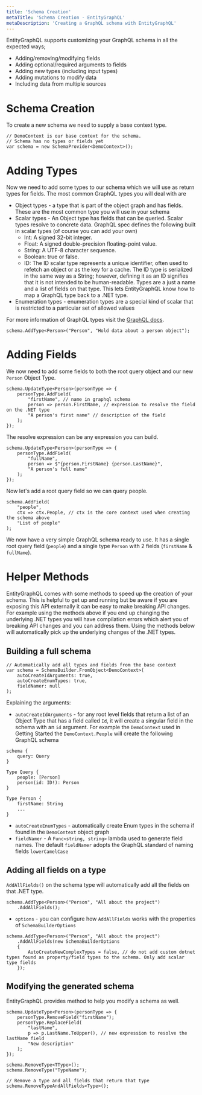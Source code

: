 ```yaml
---
title: 'Schema Creation'
metaTitle: 'Schema Creation - EntityGraphQL'
metaDescription: 'Creating a GraphQL schema with EntityGraphQL'
---
```


EntityGraphQL supports customizing your GraphQL schema in all the expected ways;

- Adding/removing/modifying fields
- Adding optional/required arguments to fields
- Adding new types (including input types)
- Adding mutations to modify data
- Including data from multiple sources

# Schema Creation

To create a new schema we need to supply a base context type.

```
// DemoContext is our base context for the schema.
// Schema has no types or fields yet
var schema = new SchemaProvider<DemoContext>();
```

# Adding Types

Now we need to add some types to our schema which we will use as return types for fields. The most common GraphQL types you will deal with are

- Object types - a type that is part of the object graph and has fields. These are the most common type you will use in your schema
- Scalar types - An Object type has fields that can be queried. Scalar types resolve to concrete data. GraphQL spec defines the following built in scalar types (of course you can add your own)
  - Int: A signed 32-bit integer.
  - Float: A signed double-precision floating-point value.
  - String: A UTF-8 character sequence.
  - Boolean: true or false.
  - ID: The ID scalar type represents a unique identifier, often used to refetch an object or as the key for a cache. The ID type is serialized in the same way as a String; however, defining it as an ID signifies that it is not intended to be human-readable.
    Types are a just a name and a list of fields on that type. This lets EntityGraphQL know how to map a GraphQL type back to a .NET type.
- Enumeration types - enumeration types are a special kind of scalar that is restricted to a particular set of allowed values

For more information of GraphQL types visit the [GraphQL docs](https://graphql.org/learn/schema/#type-system).

```
schema.AddType<Person>("Person", "Hold data about a person object");
```

# Adding Fields

We now need to add some fields to both the root query object and our new `Person` Object Type.

```
schema.UpdateType<Person>(personType => {
    personType.AddField(
        "firstName", // name in graphql schema
        person => person.FirstName, // expression to resolve the field on the .NET type
        "A person's first name" // description of the field
    );
});
```

The resolve expression can be any expression you can build.

```
schema.UpdateType<Person>(personType => {
    personType.AddField(
        "fullName",
        person => $"{person.FirstName} {person.LastName}",
        "A person's full name"
    );
});
```

Now let's add a root query field so we can query people.

```
schema.AddField(
    "people",
    ctx => ctx.People, // ctx is the core context used when creating the schema above
    "List of people"
);
```

We now have a very simple GraphQL schema ready to use. It has a single root query field (`people`) and a single type `Person` with 2 fields (`firstName` & `fullName`).

# Helper Methods

EntityGraphQL comes with some methods to speed up the creation of your schema. This is helpful to get up and running but be aware if you are exposing this API externally it can be easy to make breaking API changes. For example using the methods above if you end up changing the underlying .NET types you will have compilation errors which alert you of breaking API changes and you can address them. Using the methods below will automatically pick up the underlying changes of the .NET types.

## Building a full schema

```
// Automatically add all types and fields from the base context
var schema = SchemaBuilder.FromObject<DemoContext>(
    autoCreateIdArguments: true,
    autoCreateEnumTypes: true,
    fieldNamer: null
);
```

Explaining the arguments:

- `autoCreateIdArguments` - for any root level fields that return a list of an Object Type that has a field called `Id`, it will create a singular field in the schema with an `id` argument. For example the `DemoContext` used in Getting Started the `DemoContext.People` will create the following GraphQL schema

```
schema {
    query: Query
}

Type Query {
    people: [Person]
    person(id: ID!): Person
}

Type Person {
    firstName: String
    ...
}
```

- `autoCreateEnumTypes` - automatically create Enum types in the schema if found in the `DemoContext` object graph
- `fieldNamer` - A `Func<string, string>` lambda used to generate field names. The default `fieldNamer` adopts the GraphQL standard of naming fields `lowerCamelCase`

## Adding all fields on a type

`AddAllFields()` on the schema type will automatically add all the fields on that .NET type.

```
schema.AddType<Person>("Person", "All about the project")
    .AddAllFields();
```

- `options` - you can configure how `AddAllFields` works with the properties of `SchemaBuilderOptions`

```
schema.AddType<Person>("Person", "All about the project")
    .AddAllFields(new SchemaBuilderOptions
    {
        AutoCreateNewComplexTypes = false, // do not add custom dotnet types found as property/field types to the schema. Only add scalar type fields
    });
```

## Modifying the generated schema

EntityGraphQL provides method to help you modify a schema as well.

```
schema.UpdateType<Person>(personType => {
    personType.RemoveField("firstName");
    personType.ReplaceField(
        "lastName",
        p => p.LastName.ToUpper(), // new expression to resolve the lastName field
        "New description"
    );
});

schema.RemoveType<TType>();
schema.RemoveType("TypeName");

// Remove a type and all fields that return that type
schema.RemoveTypeAndAllFields<Type>();
```
